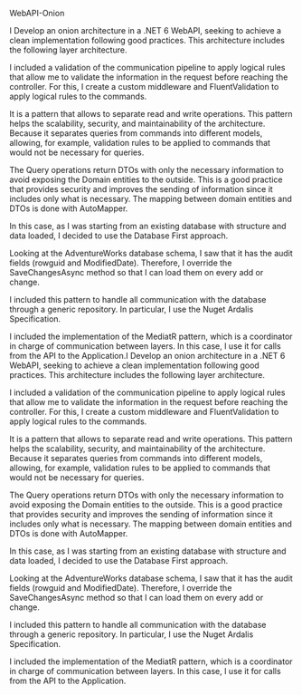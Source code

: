 WebAPI-Onion

I Develop an onion architecture in a .NET 6 WebAPI, seeking to achieve a clean implementation following good practices.
This architecture includes the following layer architecture.

I included a validation of the communication pipeline to apply logical rules that allow me to validate the information in the request before reaching the controller.
For this, I create a custom middleware and FluentValidation to apply logical rules to the commands.

It is a pattern that allows to separate read and write operations. This pattern helps the scalability, security, and maintainability of the architecture. Because it separates queries from commands into different models, allowing, for example, validation rules to be applied to commands that would not be necessary for queries.

The Query operations return DTOs with only the necessary information to avoid exposing the Domain entities to the outside. This is a good practice that provides security and improves the sending of information since it includes only what is necessary.
The mapping between domain entities and DTOs is done with AutoMapper.

In this case, as I was starting from an existing database with structure and data loaded, I decided to use the Database First approach.

Looking at the AdventureWorks database schema, I saw that it has the audit fields (rowguid and ModifiedDate).
Therefore, I override the SaveChangesAsync method so that I can load them on every add or change.

I included this pattern to handle all communication with the database through a generic repository.
In particular, I use the Nuget Ardalis Specification.

I included the implementation of the MediatR pattern, which is a coordinator in charge of communication between layers. In this case, I use it for calls from the API to the Application.I Develop an onion architecture in a .NET 6 WebAPI, seeking to achieve a clean implementation following good practices.
This architecture includes the following layer architecture.

I included a validation of the communication pipeline to apply logical rules that allow me to validate the information in the request before reaching the controller.
For this, I create a custom middleware and FluentValidation to apply logical rules to the commands.

It is a pattern that allows to separate read and write operations. This pattern helps the scalability, security, and maintainability of the architecture. Because it separates queries from commands into different models, allowing, for example, validation rules to be applied to commands that would not be necessary for queries.

The Query operations return DTOs with only the necessary information to avoid exposing the Domain entities to the outside. This is a good practice that provides security and improves the sending of information since it includes only what is necessary.
The mapping between domain entities and DTOs is done with AutoMapper.

In this case, as I was starting from an existing database with structure and data loaded, I decided to use the Database First approach.

Looking at the AdventureWorks database schema, I saw that it has the audit fields (rowguid and ModifiedDate).
Therefore, I override the SaveChangesAsync method so that I can load them on every add or change.

I included this pattern to handle all communication with the database through a generic repository.
In particular, I use the Nuget Ardalis Specification.

I included the implementation of the MediatR pattern, which is a coordinator in charge of communication between layers. In this case, I use it for calls from the API to the Application.
